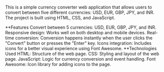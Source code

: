 This is a simple currency converter web application that allows users to convert between five different currencies: USD, EUR, GBP, JPY, and INR. The project is built using HTML, CSS, and JavaScript.

**Features
Convert between 5 currencies: USD, EUR, GBP, JPY, and INR.
Responsive design: Works well on both desktop and mobile devices.
Real-time conversion: Conversion happens instantly when the user clicks the "Convert" button or presses the "Enter" key.
Icons integration: Includes icons for a better visual experience using Font Awesome.
**Technologies Used
HTML: Structure of the web page.
CSS: Styling and layout of the web page.
JavaScript: Logic for currency conversion and event handling.
Font Awesome: Icon library for adding icons to the page.
